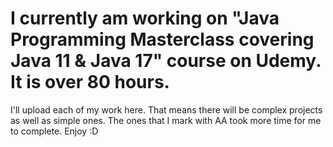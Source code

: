 # I currently am working on "Java Programming Masterclass covering Java 11 & Java 17" course on Udemy. It is over 80 hours.
I'll upload each of my work here. 
That means there will be complex projects as well as simple ones.
The ones that I mark with AA took more time for me to complete.
Enjoy :D
